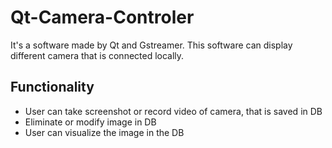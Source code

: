 # Qt-Camera-Controler
It's a software made by Qt and Gstreamer. This software can display different camera that is connected locally. 

## Functionality
- User can take screenshot or record video of camera, that is saved in DB
- Eliminate or modify image in DB
- User can visualize the image in the DB
  
